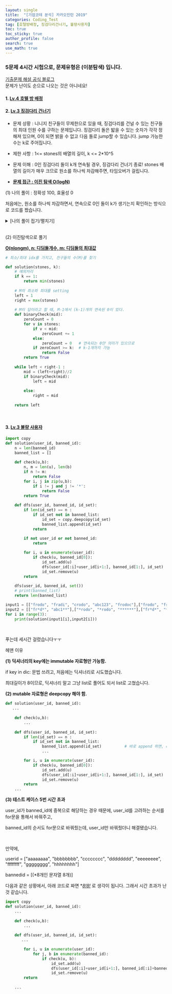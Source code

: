 ```yaml
---
layout: single  
title:  "[기업코테 분석] 카카오인턴 2019"
categories: Coding_Test
tag: [호텔방배정, 징검다리건너기, 불량사용자]
toc: true
toc_sticky: true
author_profile: false
search: true
use_math: true
---
```


### 5문제 4시간 시험으로, 문제유형은 (이분탐색) 입니다.

[기출문제 해설 공식 블로그](https://tech.kakao.com/2020/04/01/2019-internship-test/)     
문제가 난이도 순으로 나오는 것은 아니네요! 


#### 1. [Lv.4 호텔 방 배정](https://school.programmers.co.kr/learn/courses/30/lessons/64063)



#### 2. [Lv.3 징검다리 건너기](https://school.programmers.co.kr/learn/courses/30/lessons/64062)

- 문제 상황 : 니니지 친구들이 무제한으로 있을 때, 징검다리를 건널 수 있는 친구들의 최대 인원 수를 구하는 문제입니다.  징검다리 돌은 밟을 수 있는 숫자가 각각 정해져 있으며, 0이 되면 밝을 수 없고 다음 돌로 jump할 수 있습니다. jump 가능한 수는 k로 주어집니다.  

- 제한 사항 : 1<= stones의 배열의 길이, k <= 2*10^5 

- 문제 이해 : 0인 징검다리 돌이 k개 연속될 경우, 징검다리 건너기 종료! stones 배열의 길이가 매우 크므로 원소를 하나씩 차감해주면, 타임오버가 걸립니다.    

- **<u>문제 접근 : 이진 탐색 O(logN)</u>**

(1) 나의 풀이 : 정확성 100, 효율성 0

처음에는, 원소를 하나씩 차감하면서, 연속으로 0인 돌이 k가 생기는지 확인하는 방식으로 코드를 짰습니다. 

<details>
<summary>[나의 풀이 접기/펼치기]</summary>
<div markdown="1">

```python
def solution(stones, k):
    answer = 0
    cur = 0
    n = len(stones)
    
    while True:
        if cur == n:
            answer += 1
            cur = 0
        
        if stones[cur] != 0:
            stones[cur] -= 1
        
        else:
            nothing = True
            for i in range(1,k):
                if cur + i == n:
                    answer += 1
                    cur = -1
                    nothing = False
                    break

                if stones[cur+i] != 0:
                    cur += i
                    stones[cur] -= 1
                    nothing = False
                    break
            if nothing:
                break
        
        cur += 1
          
    return answer

```
</div>
</details>
<br/>

(2) 이진탐색으로 풀기 

**<u>O(nlongm), n: 디딤돌개수, m: 디딤돌의 최대값</u>**

```python
# 최소/최대 idx를 가지고, 친구들의 수(M)를 찾기

def solution(stones, k):
    # 예외처리
    if k == 1:
        return min(stones)
    
    # M의 최소와 최대를 setting
    left = 1
    right = max(stones)
        
    # M이 답이라고 할 때, M-1에서 (k-1)개의 연속된 0이 있다. 
    def binaryCheck(mid):
        zeroCount = 0
        for v in stones:
            if v < mid:
                zeroCount += 1
            else:
                zeroCount = 0   # 연속되는 0만 의미가 있으므로
            if zeroCount >= k:  # k-1개까지 가능
                return False
        return True 
    
    while left < right-1 :
        mid = (left+right)//2
        if binaryCheck(mid):
            left = mid
        
        else:
            right = mid
            
    return left
```
<br/>

#### 3. [Lv.3 불량 사용자](https://school.programmers.co.kr/learn/courses/30/lessons/64064)

```python
import copy
def solution(user_id, banned_id):
    n = len(banned_id)
    banned_list = []
    
    def check(u,b):
        n, m = len(u), len(b)
        if n != m:
            return False
        for i, j in zip(u,b):
            if i != j and j != '*':
                return False
        return True
    
    def dfs(user_id, banned_id, id_set):
        if len(id_set) == n :
            if id_set not in banned_list:
                id_set = copy.deepcopy(id_set)  
                banned_list.append(id_set)
            return
           
        if not user_id or not banned_id:
            return

        for i, u in enumerate(user_id):
            if check(u, banned_id[0]):
                id_set.add(u)
                dfs(user_id[:i]+user_id[i+1:], banned_id[1:], id_set)
                id_set.remove(u)
        return 
    
    dfs(user_id, banned_id, set())
    # print(banned_list)
    return len(banned_list)

input1 = [["frodo", "fradi", "crodo", "abc123", "frodoc"],["frodo", "fradi", "crodo", "abc123", "frodoc"],["frodo", "fradi", "crodo", "abc123", "frodoc"]]
input2 = [["fr*d*", "abc1**"],["*rodo", "*rodo", "******"],["fr*d*", "*rodo", "******", "******"]]
for i in range(3):
    print(solution(input1[i],input2[i]))   
```
<br/>

푸는데 세시간 걸렸습니다ㅜㅜ 

헤맨 이유

**(1) 딕셔너리의 key에는 immutable 자료형만 가능함.**

if key in dic: 문법 쓰려고, 처음에는 딕셔너리로 시도했습니다. 

최대길이가 8이므로, 딕셔너리 말고 그냥 list로 풀어도 되서 list로 고쳤습니다. 


**(2) mutable 자료형은 deepcopy 해야 함.**

```python
def solution(user_id, banned_id):
   ...
    
    def check(u,b):
        ...
    
    def dfs(user_id, banned_id, id_set):
        if len(id_set) == n :
            if id_set not in banned_list:
                banned_list.append(id_set)          # 바로 append 하면, dfs의 for문에서 id_set이 바뀔 때 banned_list의 원소도 바뀐다.
                ...

        for i, u in enumerate(user_id):
            if check(u, banned_id[0]):
                id_set.add(u)
                dfs(user_id[:i]+user_id[i+1:], banned_id[1:], id_set)
                id_set.remove(u)
        return 
    ...
```

**(3) 테스트 케이스 5번 시간 초과**

user_id가 banned_id에 중복으로 해당하는 경우 때문에, user_id를 고려하는 순서를 for문을 통해서 바꿔주고,

banned_id의 순서도 for문으로 바꿔줬는데, user_id만 바꿔줬더니 해결됐습니다.

<br/>

만약에,  

userid = ["aaaaaaaa", "bbbbbbbb", "cccccccc", "dddddddd", "eeeeeeee", "ffffffff", "gggggggg", "hhhhhhhh"]

bannedid = [(*8개인 문자열 8개)]

다음과 같은 상황에서, 아래 코드로 짜면 **<u>8!*8!</u>** 로 생각이 됩니다. 그래서 시간 초과가 난 것 같습니다. 

```python
import copy
def solution(user_id, banned_id):
    ...
    
    def check(u,b):
        ...
    
    def dfs(user_id, banned_id, id_set):
       ...

        for i, u in enumerate(user_id):
            for j, b in enumerate(banned_id):
                if check(u, b):
                    id_set.add(u)
                    dfs(user_id[:i]+user_id[i+1:], banned_id[:i]+banned_id[i+1:], id_set)
                    id_set.remove(u)
        return 
    
    ...
```